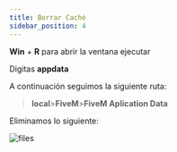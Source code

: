 ```yaml
---
title: Borrar Caché
sidebar_position: 4
---
```

 
<!-- #### Suele suceder que cuando entramos al servidor

Suele suceder que cuando entramos al servidor, no nos deje entrar. Normalmente, siempre deja una razón.

- Error de conexión
- Mala conexión de internet
- Error al descargar un paquete

 -->

**Win** + **R** para abrir la ventana ejecutar

Digitas **appdata**

A continuación seguimos la siguiente ruta:

>**local**>**FiveM**>**FiveM Aplication Data**

Eliminamos lo siguiente:

![files](https://i.imgur.com/GgNFrKt.png)
<!-- :::caution MODIFICACIONES EN BORRAR CACHÉ
Muy pronto estará disponible para su completa visualización
::: -->